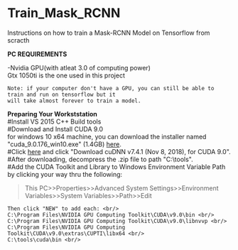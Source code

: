 # Train_Mask_RCNN
Instructions on how to train a Mask-RCNN Model on Tensorflow from scracth


<b>PC REQUIREMENTS</b>


  -Nvidia GPU(with atleat 3.0 of computing power)</br>
    Gtx 1050ti is the one used in this project
    
    Note: if your computer don't have a GPU, you can still be able to train and run on tensorflow but it
    will take almost forever to train a model.

<b>Preparing Your Workststation</b><br/>
   #Install VS 2015 C++ Build tools<br/>
   #Download and Install CUDA 9.0<br/>
   for windows 10 x64 machine, you can download the installer named "cuda_9.0.176_win10.exe" (1.4GB) [here](https://developer.nvidia.com/cuda-90-download-archive).<br/>
   #Click [here](https://developer.nvidia.com/rdp/cudnn-archive) and click "Download cuDNN v7.4.1 (Nov 8, 2018), for CUDA 9.0".<br/>
   #After downloading, decompress the .zip file to path "C:\tools".<br/>
   #Add the CUDA Toolkit and Library to Windows Environment Variable Path by clicking your way thru the following: 
> This PC>>Properties>>Advanced System Settings>>Environment Variables>>System Variables>>Path>>Edit 

    Then click "NEW" to add each: <br/>
    C:\Program Files\NVIDIA GPU Computing Toolkit\CUDA\v9.0\bin <br/>
    C:\Program Files\NVIDIA GPU Computing Toolkit\CUDA\v9.0\libnvvp <br/> 
    C:\Program Files\NVIDIA GPU Computing Toolkit\CUDA\v9.0\extras\CUPTI\libx64 <br/>
    C:\tools\cuda\bin <br/>
